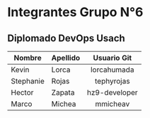 # Integrantes __Grupo N°6__ 
## Diplomado DevOps Usach


| Nombre | Apellido | Usuario Git |
| ------------- | ------------- |:-------------:|
| Kevin | Lorca | lorcahumada |
| Stephanie | Rojas | tephyrojas |
| Hector | Zapata | hz9-developer |
| Marco | Michea | mmicheav |